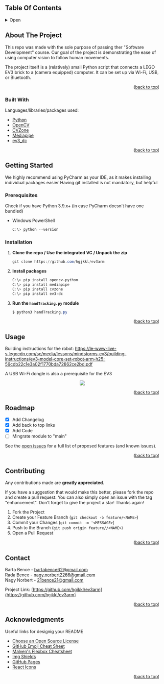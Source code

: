<div id="top"></div>

<!-- TABLE OF CONTENTS -->
## Table Of Contents
<details>
  <summary>Open</summary>
  <ol>
    <li>
      <a href="#about-the-project">About The Project</a>
      <ul>
        <li><a href="#built-with">Built With</a></li>
      </ul>
    </li>
    <li>
      <a href="#getting-started">Getting Started</a>
      <ul>
        <li><a href="#prerequisites">Prerequisites</a></li>
        <li><a href="#installation">Installation</a></li>
      </ul>
    </li>
    <li><a href="#usage">Usage</a></li>
    <li><a href="#roadmap">Roadmap</a></li>
    <li><a href="#contributing">Contributing</a></li>
    <li><a href="#contact">Contact</a></li>
    <li><a href="#acknowledgments">Acknowledgments</a></li>
  </ol>
</details>



<!-- ABOUT THE PROJECT -->
## About The Project

This repo was made with the sole purpose of passing ther "Software Development" course. 
Our goal of the project is demonstrating the ease of using computer vision to follow human movements. 

The project itself is a (relatively) small Python script that connects a LEGO EV3 brick to a (camera equipped) computer. It can be set up via Wi-Fi, USB, or Bluetooth. 

<p align="right">(<a href="#top">back to top</a>)</p>

### Built With

Languages/libraries/packages used:

* [Python](https://www.python.org)
* [OpenCV](https://opencv.org)
* [CVZone](https://www.computervision.zone)
* [Mediapipe](https://mediapipe.dev)
* [ev3_dc](https://ev3-dc.readthedocs.io/en/latest/)

<p align="right">(<a href="#top">back to top</a>)</p>



<!-- GETTING STARTED -->
## Getting Started

We highly recommend using PyCharm as your IDE, as it makes installing individual packages easier
Having git installed is not mandatory, but helpful

### Prerequisites

Check if you have Python 3.9.x+ (in case PyCharm doesn't have one bundled)
* Windows PowerShell
  ```powershell
  C:\> python --version
  ```

### Installation

1. **Clone the repo / Use the integrated VC / Unpack the zip**
   ```powershell
   git clone https://github.com/hgjkkl/ev3arm
   ```
2. **Install packages**
   ```powershell
   C:\> pip install opencv-python
   C:\> pip install mediapipe
   C:\> pip install cvzone
   C:\> pip install ev3-dc
   ```
3. **Run the `handTracking.py` module**
   ```powershell
   $ python3 handTracking.py
   ```

<p align="right">(<a href="#top">back to top</a>)</p>



<!-- USAGE EXAMPLES -->
## Usage

Building instructions for the robot:
https://le-www-live-s.legocdn.com/sc/media/lessons/mindstorms-ev3/building-instructions/ev3-model-core-set-robot-arm-h25-56cdb22c1e3a02f1770bda72862ce2bd.pdf

A USB Wi-Fi dongle is also a prerequisite for the EV3

<p align="center">
  <img src="https://i.postimg.cc/4dY8T4Nm/arm.png" />
</p>


<p align="right">(<a href="#top">back to top</a>)</p>



<!-- ROADMAP -->
## Roadmap

- [x] Add Changelog
- [x] Add back to top links
- [x] Add Code
- [ ] Mingrate module to "main"

See the [open issues](https://github.com/othneildrew/Best-README-Template/issues) for a full list of proposed features (and known issues).

<p align="right">(<a href="#top">back to top</a>)</p>



<!-- CONTRIBUTING -->
## Contributing

Any contributions made are **greatly appreciated**.

If you have a suggestion that would make this better, please fork the repo and create a pull request. You can also simply open an issue with the tag "enhancement".
Don't forget to give the project a star! Thanks again!

1. Fork the Project
2. Create your Feature Branch (`git checkout -b feature/<NAME>`)
3. Commit your Changes (`git commit -m '<MESSAGE>`)
4. Push to the Branch (`git push origin feature//<NAME>`)
5. Open a Pull Request

<p align="right">(<a href="#top">back to top</a>)</p>


<!-- CONTACT -->
## Contact

Barta Bence - bartabence62@gmail.com  
Rada Bence - nagy.norbert2266@gmail.com  
Nagy Norbert - 21bence21@gmail.com


Project Link: [https://github.com/hgjkkl/ev3arm](https://github.com/hgjkkl/ev3arm)

<p align="right">(<a href="#top">back to top</a>)</p>



<!-- ACKNOWLEDGMENTS -->
## Acknowledgments

Useful links for designig your README

* [Choose an Open Source License](https://choosealicense.com)
* [GitHub Emoji Cheat Sheet](https://www.webpagefx.com/tools/emoji-cheat-sheet)
* [Malven's Flexbox Cheatsheet](https://flexbox.malven.co/)
* [Img Shields](https://shields.io)
* [GitHub Pages](https://pages.github.com)
* [React Icons](https://react-icons.github.io/react-icons/search)

<p align="right">(<a href="#top">back to top</a>)</p>

